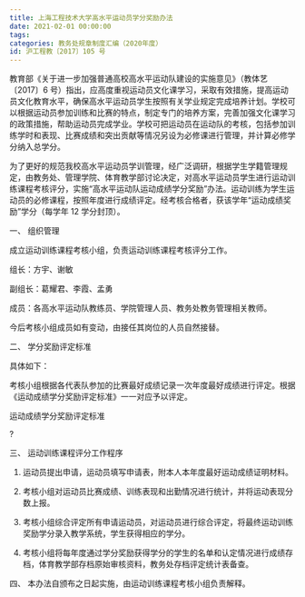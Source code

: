 ```yaml
---
title: 上海工程技术大学高水平运动员学分奖励办法
date: 2021-02-01 00:00:00
tags: 
categories: 教务处规章制度汇编（2020年度）
id: 沪工程教〔2017〕105 号
---
```


教育部《关于进一步加强普通高校高水平运动队建设的实施意见》（教体艺〔2017〕6 号）指出，应高度重视运动员文化课学习，采取有效措施，提高运动员文化教育水平，确保高水平运动员学生按照有关学业规定完成培养计划。学校可以根据运动员参加训练和比赛的特点，制定专门的培养方案，完善加强文化课学习的政策措施，帮助运动员完成学业。学校可把运动员在运动队的考核，包括参加训练学时和表现、比赛成绩和突出贡献等情况另设为必修课进行管理，并计算必修学分纳入总学分。

为了更好的规范我校高水平运动员学训管理，经广泛调研，根据学生学籍管理规定，由教务处、管理学院、体育教学部讨论决定，对高水平运动员学生进行运动训练课程考核评分，实施“高水平运动队运动成绩学分奖励”办法。运动训练为学生运动员的必修课程，按照年度进行成绩评定。经考核合格者，获该学年“运动成绩奖励”学分（每学年 12 学分封顶）。

一、 组织管理

成立运动训练课程考核小组，负责运动训练课程考核评分工作。

组长：方宇、谢敏

副组长：葛耀君、李霞、孟勇

成员：各高水平运动队教练员、学院管理人员、教务处教务管理相关教师。

今后考核小组成员如有变动，由接任其岗位的人员自然接替。

二、 学分奖励评定标准

具体如下：

考核小组根据各代表队参加的比赛最好成绩记录一次年度最好成绩进行评定。根据《运动成绩学分奖励评定标准》一一对应予以评定。

运动成绩学分奖励评定标准

?

三、 运动训练课程评分工作程序

1. 运动员提出申请，运动员填写申请表，附本人本年度最好运动成绩证明材料。

2. 考核小组对运动员比赛成绩、训练表现和出勤情况进行统计，并将运动表现分数上报。

3. 考核小组综合评定所有申请运动员，对运动员进行综合评定，将最终运动训练奖励学分录入教学系统，学生获得相应的学分。

4. 考核小组将每年度通过学分奖励获得学分的学生的名单和认定情况进行成绩存档，体育教学部存档原始审核资料，教务处存档评定统计表备查。

四、 本办法自颁布之日起实施，由运动训练课程考核小组负责解释。
